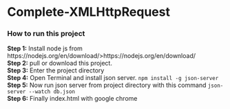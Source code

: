 # Complete-XMLHttpRequest
<h3>How to run this project</h3>
<strong>Step 1:</strong> Install node js from https://nodejs.org/en/download/>https://nodejs.org/en/download/
<br>
<strong>Step 2:</strong> pull or download this project.
<br>
<strong>Step 3:</strong> Enter the project directory
<br>
<strong>Step 4:</strong> Open Terminal and install json server.
<code>npm install -g json-server</code>
<br>
<strong>Step 5:</strong> Now run json server from project directory with this command
<code>json-server --watch db.json</code>
<br>
<strong>Step 6:</strong> Finally index.html with google chrome

